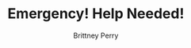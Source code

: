 ---
title: Emergency! Help Needed!
Layout: module

author: Brittney Perry
reviewer: Mary Courtney

schedule: Reaction
plotline: Family Recipes
requirements: Players find and take the Tarrasch treasure chest.

description: Huldrek gave up watching the Tarrasch's treasure chest and went back to his grandmother's house leaving the treasure chest undefended. Huldrek is found by the Tarrasch, beaten up, and commanded to find stolen Tarrasch treasure chest and get it back. A note encouraging speedy work and Granny bloody severed finger are delivered to Huldrek by a Tarrasch Pawn. 

synopsis: |
  The Tarrasch treasure has been stolen by player characters, and now the Tarrasch are angry. Huldrek put barely any effort into guard duty, and allowed the entire thing to be stolen. The Tarrasch quickly found Huldrek and beat him for information. He tells the Tarrasch what happened and that the adventurers in town have the treasure.
  Huldrek, beaten and bloody, is released to try and gather the treasure that was taken, including the box and all the trinkets,doodads, and treasure it contained. Huldrek honestly had no idea that the Tarrasch is a terror gang. He is adamant all he does is watch a box and deliver packages. While Huldrek is in town, a messenger is sent with a small box. Inside the box is a finger with a lock of gray “hair” tied around it and a note that says
  
  > Huldrek, how stupid can you be?
  > We want 75 Gold and the return of the rest of our treasure for the safe return of your grandmother.
  > Bring the gold and items to the drop point, alone.
  > Come to the drop point and call out "The Sicilian Dragon!" We will know you are there to parley.
  > We know you know about that adventuring scum in the city.
  > They need to stay out of this if you know what's good for you.
  > You have one hour.
  
  Huldrek will understandably ramps up his panic and beg for help. He is against any plan except just taking the coin and treasure to the location alone. It will take convincing or being threatened for him to go along with any other plan.   Once a plan is agreed upon, Huldrek will follow along with the plan. This module directly leads into THE EXCHANGE.  

outcomes: 
  - The players go to meet the Tarrasch and the module The Exchange is ran. 
  - The PCs run out of time, and find the body of Granny at the ransom drop off point. THIS IS A TIMED MOD. Mod failure occurs one hour after Huldrek gets the note.

number_of_cast_members: 2
Roles: 
  - Huldrek "Drek" Silverlode
  - Tarrasch Pawn 
props: 
  - Box for Finger
  - Severed Finger with Lock of Hair and Ribbon
  - Tarrasch Ransom Note
makeup: 
  - Beaten and bruised
hook: Huldrek coming into town after being found and beaten by the Tarrasch
---